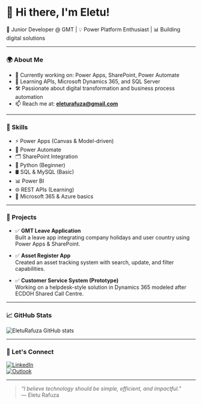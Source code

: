 # 👋 Hi there, I'm Eletu!

🎯 Junior Developer @ GMT | 💡 Power Platform Enthusiast | 📊 Building digital solutions

---

### 🌍 About Me
- 🔭 Currently working on: Power Apps, SharePoint, Power Automate
- 🌱 Learning APIs, Microsoft Dynamics 365, and SQL Server
- 🛠 Passionate about digital transformation and business process automation
- 📫 Reach me at: **eleturafuza@gmail.com**

---

### 🧠 Skills
- ⚡ Power Apps (Canvas & Model-driven)
- 🔁 Power Automate
- 🗂 SharePoint Integration
- 🐍 Python (Beginner)
- 🛢 SQL & MySQL (Basic)
- 📊 Power BI
- 🌐 REST APIs (Learning)
- 🔐 Microsoft 365 & Azure basics

---

### 🚀 Projects
- ✅ **GMT Leave Application**  
  Built a leave app integrating company holidays and user country using Power Apps & SharePoint.

- ✅ **Asset Register App**  
  Created an asset tracking system with search, update, and filter capabilities.

- ✅ **Customer Service System (Prototype)**  
  Working on a helpdesk-style solution in Dynamics 365 modeled after ECDOH Shared Call Centre.

---

### 📈 GitHub Stats
![EletuRafuza GitHub stats](https://github-readme-stats.vercel.app/api?EletuRafuza&show_icons=true&theme=default)

---

### 📎 Let's Connect
[![LinkedIn](https://img.shields.io/badge/LinkedIn-Eletu-blue?logo=linkedin)](https://www.linkedin.com/in/eletu-rafuza-a164a41b6)  
[![Outlook](https://img.shields.io/badge/Email-eleturafuza@gmail.com-blue?logo=microsoft-outlook)](mailto:eleturafuza@gmail.com)

---

> *“I believe technology should be simple, efficient, and impactful.”*  
> — Eletu Rafuza
